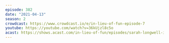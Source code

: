 ```yaml
---
episode: 382
date: "2021-04-13"
season: 2
crowdcast: https://www.crowdcast.io/e/in-lieu-of-fun-episode-7
youtube: https://youtube.com/watch?v=36kUjzl8c5o
acast: https://shows.acast.com/in-lieu-of-fun/episodes/sarah-longwell-is-always-right
---
```

